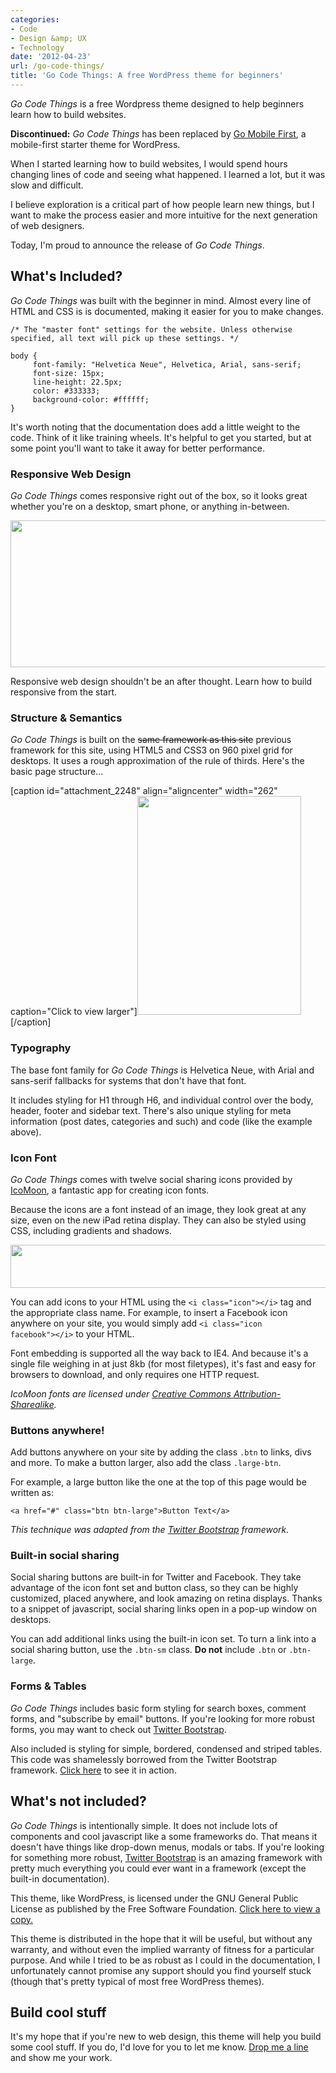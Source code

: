 ```yaml
---
categories:
- Code
- Design &amp; UX
- Technology
date: '2012-04-23'
url: /go-code-things/
title: 'Go Code Things: A free WordPress theme for beginners'
---
```


<div class="callout"><p class="tall"><em>Go Code Things</em> is a free Wordpress theme designed to help beginners learn how to build websites.</p>

<strong>Discontinued:</strong> <em>Go Code Things</em> has been replaced by <a href="https://gomakethings.com/go-mobile-first/">Go Mobile First</a>, a mobile-first starter theme for WordPress.</div>

When I started learning how to build websites, I would spend hours changing lines of code and seeing what happened. I learned a lot, but it was slow and difficult.

I believe exploration is a critical part of how people learn new things, but I want to make the process easier and more intuitive for the next generation of web designers.

Today, I'm proud to announce the release of <em>Go Code Things</em>.
<!--more-->
<h2>What's Included?</h2>

<em>Go Code Things</em> was built with the beginner in mind. Almost every line of HTML and CSS is is documented, making it easier for you to make changes.

<pre><code class="language-css">/* The "master font" settings for the website. Unless otherwise specified, all text will pick up these settings. */

body {
     font-family: "Helvetica Neue", Helvetica, Arial, sans-serif;
     font-size: 15px;
     line-height: 22.5px;
     color: #333333;
     background-color: #ffffff;
}</code></pre>

It's worth noting that the documentation does add a little weight to the code. Think of it like training wheels. It's helpful to get you started, but at some point you'll want to take it away for better performance.

<h3>Responsive Web Design</h3>

<em>Go Code Things</em> comes responsive right out of the box, so it looks great whether you're on a desktop, smart phone, or anything in-between.

<img src="https://gomakethings.com/wp-content/uploads/2012/04/responsive.png" alt="" title="responsive" width="560" height="235" class="aligncenter size-full wp-image-2268" />

Responsive web design shouldn't be an after thought. Learn how to build responsive from the start.

<h3>Structure & Semantics</h3>

<em>Go Code Things</em> is built on the <del datetime="2012-08-30T17:44:52+00:00">same framework as this site</del> previous framework for this site, using HTML5 and CSS3 on 960 pixel grid for desktops. It uses a rough approximation of the rule of thirds. Here's the basic page structure...

[caption id="attachment_2248" align="aligncenter" width="262" caption="Click to view larger"]<a href="https://gomakethings.com/wp-content/uploads/2012/04/semantic-structure.png"><img src="https://gomakethings.com/wp-content/uploads/2012/04/semantic-structure-262x350.png" alt="" title="semantic-structure" width="262" height="350" class="size-medium wp-image-2248" /></a>[/caption]

<h3>Typography</h3>

The base font family for <em>Go Code Things</em> is Helvetica Neue, with Arial and sans-serif fallbacks for systems that don't have that font.

It includes styling for H1 through H6, and individual control over the body, header, footer and sidebar text. There's also unique styling for meta information (post dates, categories and such) and code (like the example above).

<h3>Icon Font</h3>

<em>Go Code Things</em> comes with twelve social sharing icons provided by <a href="http://keyamoon.com/icomoon/">IcoMoon</a>, a fantastic app for creating icon fonts.

Because the icons are a font instead of an image, they look great at any size, even on the new iPad retina display. They can also be styled using CSS, including gradients and shadows.

<img src="https://gomakethings.com/wp-content/uploads/2012/04/social-icons.png" alt="" title="social-icons" width="560" height="69" class="aligncenter size-full wp-image-2270" />

You can add icons to your HTML using the <code class="language-markup">&lt;i class="icon"&gt;&lt;/i&gt;</code> tag and the appropriate class name. For example, to insert a Facebook icon anywhere on your site, you would simply add <code class="language-markup">&lt;i class="icon facebook"&gt;&lt;/i&gt;</code> to your HTML.

Font embedding is supported all the way back to IE4. And because it's a single file weighing in at just 8kb (for most filetypes), it's fast and easy for browsers to download, and only requires one HTTP request.

<em>IcoMoon fonts are licensed under <a href="http://creativecommons.org/licenses/by-sa/3.0/">Creative Commons Attribution-Sharealike</a>.</em>

<h3>Buttons anywhere!</h3>

Add buttons anywhere on your site by adding the class <code class="language-css">.btn</code> to links, divs and more. To make a button larger, also add the class <code class="language-css">.large-btn</code>.

For example, a large button like the one at the top of this page would be written as:

<pre><code class="language-markup">&lt;a href="#" class="btn btn-large"&gt;Button Text&lt;/a&gt;</code></pre>

<em>This technique was adapted from the <a href="http://twitter.github.com/bootstrap/">Twitter Bootstrap</a> framework.</em>

<h3>Built-in social sharing</h3>

Social sharing buttons are built-in for Twitter and Facebook. They take advantage of the icon font set and button class, so they can be highly customized, placed anywhere, and look amazing on retina displays. Thanks to a snippet of javascript, social sharing links open in a pop-up window on desktops.

You can add additional links using the built-in icon set. To turn a link into a social sharing button, use the <code class="language-css">.btn-sm</code> class. <strong>Do not</strong> include <code class="language-css">.btn</code> or <code class="language-css">.btn-large</code>.

<h3>Forms & Tables</h3>

<em>Go Code Things</em> includes basic form styling for search boxes, comment forms, and "subscribe by email" buttons. If you're looking for more robust forms, you may want to check out <a href="http://twitter.github.com/bootstrap/">Twitter Bootstrap</a>.

Also included is styling for simple, bordered, condensed and striped tables. This code was shamelessly borrowed from the Twitter Bootstrap framework. <a href="http://twitter.github.com/bootstrap/base-css.html#tables">Click here</a> to see it in action.

<h2>What's not included?</h2>

<em>Go Code Things</em> is intentionally simple. It does not include lots of components and cool javascript like a some frameworks do. That means it doesn't have things like drop-down menus, modals or tabs. If you're looking for something more robust, <a href="http://twitter.github.com/bootstrap/">Twitter Bootstrap</a> is an amazing framework with pretty much everything you could ever want in a framework (except the built-in documentation).

This theme, like WordPress, is licensed under the GNU General Public License as published by the Free Software Foundation. <a href="http://www.gnu.org/licenses/">Click here to view a copy.</a>

This theme is distributed in the hope that it will be useful, but without any warranty, and without even the implied warranty of fitness for a particular purpose. And while I tried to be as robust as I could in the documentation, I unfortunately cannot promise any support should you find yourself stuck (though that's pretty typical of most free WordPress themes).

<h2>Build cool stuff</h2>

It's my hope that if you're new to web design, this theme will help you build some cool stuff. If you do, I'd love for you to let me know. <a href="https://gomakethings.com/contact/">Drop me a line</a> and show me your work.